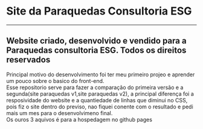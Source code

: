 # Site da Paraquedas Consultoria ESG
-----------------------------------------------------------------------------------------------------
Website criado, desenvolvido e vendido para a Paraquedas consultoria ESG. Todos os direitos reservados<br>
-----------------------------------------------------------------------------------------------------
Principal motivo do desenvolvimento foi ter meu primeiro projeo e aprender um pouco sobre o basico do front-end.<br>
Esse repositorio serve para fazer a comparação do primeira versão e a segunda(site paraquedas v1,site paraquedas v2), a principal diferença foi a resposividade do website e a quantiedade de linhas que diminui no CSS, pois fiz o site dentro do previso, nao fiquei conente com o resultado e pedi mais um mes para o desenvolvimeno final.<br>
Os ouros 3 aquivos é para a hospedagem no github pages
